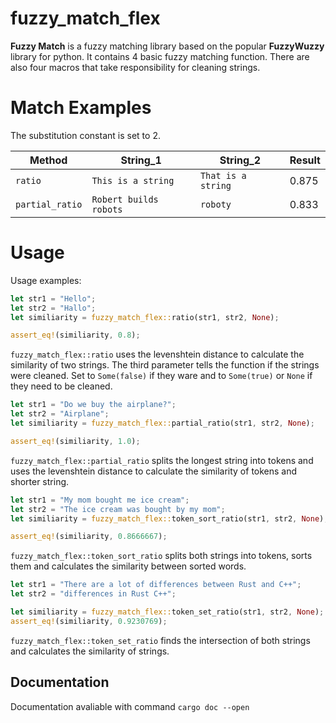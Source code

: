 # fuzzy_match_flex

**Fuzzy Match** is a fuzzy matching library based on the popular **FuzzyWuzzy** library for python. It contains 4 basic fuzzy matching function. There are also four macros that take responsibility for cleaning strings.

# Match Examples

The substitution constant is set to $2$.

| Method | String_1 | String_2 | Result |
|------- | ------- | --------- | ------ |
| `ratio` | `This is a string` | `That is a string` | 0.875 |
| `partial_ratio` | `Robert builds robots` | `roboty` | 0.833 |

# Usage

Usage examples:

```rust
let str1 = "Hello";
let str2 = "Hallo";
let similiarity = fuzzy_match_flex::ratio(str1, str2, None);

assert_eq!(similiarity, 0.8);
```

`fuzzy_match_flex::ratio` uses the levenshtein distance to calculate the similarity of two strings. The third parameter tells the function if the strings were cleaned. Set to `Some(false)` if they ware and to `Some(true)` or `None` if they need to be cleaned.


```rust
let str1 = "Do we buy the airplane?";
let str2 = "Airplane";
let similiarity = fuzzy_match_flex::partial_ratio(str1, str2, None);

assert_eq!(similiarity, 1.0);
```

`fuzzy_match_flex::partial_ratio` splits the longest string into tokens and uses the levenshtein distance to calculate the similarity of tokens and shorter string.

```rust
let str1 = "My mom bought me ice cream";
let str2 = "The ice cream was bought by my mom";
let similiarity = fuzzy_match_flex::token_sort_ratio(str1, str2, None);

assert_eq!(similiarity, 0.8666667);
```

`fuzzy_match_flex::token_sort_ratio` splits both strings into tokens, sorts them and calculates the similarity between sorted words.

```rust
let str1 = "There are a lot of differences between Rust and C++";
let str2 = "differences in Rust C++";

let similiarity = fuzzy_match_flex::token_set_ratio(str1, str2, None);
assert_eq!(similiarity, 0.9230769);
```

`fuzzy_match_flex::token_set_ratio` finds the intersection of both strings and calculates the similarity of strings.

## Documentation

Documentation avaliable with command `cargo doc --open`
